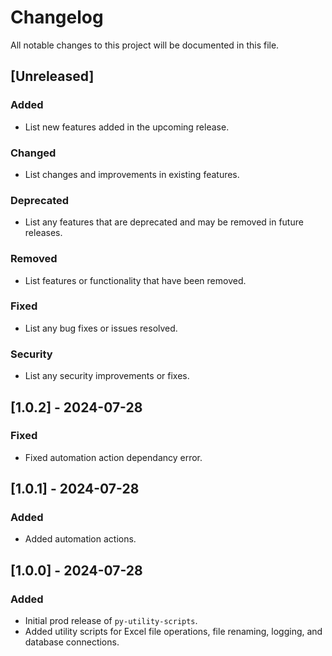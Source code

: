 # Changelog

All notable changes to this project will be documented in this file.

## [Unreleased]

### Added
- List new features added in the upcoming release.

### Changed
- List changes and improvements in existing features.

### Deprecated
- List any features that are deprecated and may be removed in future releases.

### Removed
- List features or functionality that have been removed.

### Fixed
- List any bug fixes or issues resolved.

### Security
- List any security improvements or fixes.

## [1.0.2] - 2024-07-28

### Fixed
- Fixed automation action dependancy error.

## [1.0.1] - 2024-07-28

### Added
- Added automation actions.

## [1.0.0] - 2024-07-28

### Added
- Initial prod release of `py-utility-scripts`.
- Added utility scripts for Excel file operations, file renaming, logging, and database connections.